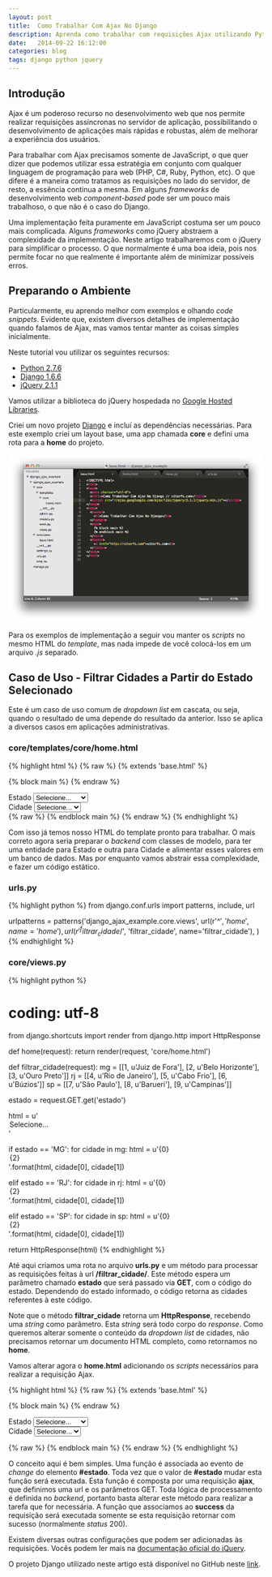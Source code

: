 ```yaml
---
layout: post
title:  Como Trabalhar Com Ajax No Django
description: Aprenda como trabalhar com requisições Ajax utilizando Python, Django e jQuery.
date:   2014-09-22 16:12:00
categories: blog
tags: django python jquery
---
```


## Introdução

Ajax é um poderoso recurso no desenvolvimento web que nos permite realizar requisições assíncronas no servidor de aplicação, possibilitando o desenvolvimento de aplicações mais rápidas e robustas, além de melhorar a experiência dos usuários.

Para trabalhar com Ajax precisamos somente de JavaScript, o que quer dizer que podemos utilizar essa estratégia em conjunto com qualquer linguagem de programação para web (PHP, C#, Ruby, Python, etc). O que difere é a maneira como tratamos as requisições no lado do servidor, de resto, a essência continua a mesma. Em alguns _frameworks_ de desenvolvimento web _component-based_ pode ser um pouco mais trabalhoso, o que não é o caso do Django.

Uma implementação feita puramente em JavaScript costuma ser um pouco mais complicada. Alguns _frameworks_ como jQuery abstraem a complexidade da implementação. Neste artigo trabalharemos com o jQuery para simplificar o processo. O que normalmente é uma boa ideia, pois nos permite focar no que realmente é importante além de minimizar possíveis erros.

## Preparando o Ambiente

Particularmente, eu aprendo melhor com exemplos e olhando _code snippets_. Evidente que, existem diversos detalhes de implementação quando falamos de Ajax, mas vamos tentar manter as coisas simples inicialmente.

Neste tutorial vou utilizar os seguintes recursos:

* [Python 2.7.6][python]
* [Django 1.6.6][django]
* [jQuery 2.1.1][jquery]

Vamos utilizar a biblioteca do jQuery hospedada no [Google Hosted Libraries][google-hosted-libraries]. 

Criei um novo projeto [Django][django] e incluí as dependências necessárias. Para este exemplo criei um layout base, uma app chamada **core** e defini uma rota para a **home** do projeto.

![Estrutura Básica do Projeto](/assets/images/2014-09-22-como-trabalhar-com-ajax-no-django/01.png "Estrutura Básico do Projeto")

Para os exemplos de implementação a seguir vou manter os _scripts_ no mesmo HTML do _template_, mas nada impede de você colocá-los em um arquivo _.js_ separado.

## Caso de Uso - Filtrar Cidades a Partir do Estado Selecionado

Este é um caso de uso comum de _dropdown list_ em cascata, ou seja, quando o resultado de uma depende do resultado da anterior. Isso se aplica a diversos casos em aplicações administrativas.

### core/templates/core/home.html

{% highlight html %}
{% raw %}
{% extends 'base.html' %}

{% block main %}
{% endraw %}
  <form>
    <div>
      <label for="estado">Estado</label>
      <select name="estado" id="estado">
        <option value="">Selecione...</option>
        <option value="MG">Minas Gerais</option>
        <option value="RJ">Rio de Janeiro</option>
        <option value="SP">São Paulo</option>
      </select>
    </div>
    <div>
      <label for="cidade">Cidade</label>
      <select name="cidade" id="cidade">
        <option value="">Selecione...</option>
      </select>
    </div>
  </form>
{% raw %}
{% endblock main %}
{% endraw %}
{% endhighlight %}

Com isso já temos nosso HTML do template pronto para trabalhar. O mais correto agora seria preparar o _backend_ com classes de modelo, para ter uma entidade para Estado e outra para Cidade e alimentar esses valores em um banco de dados. Mas por enquanto vamos abstrair essa complexidade, e fazer um código estático.

### urls.py

{% highlight python %}
from django.conf.urls import patterns, include, url

urlpatterns = patterns('django_ajax_example.core.views',
    url(r'^$', 'home', name='home'),
    url(r'^filtrar_cidade/$', 'filtrar_cidade', name='filtrar_cidade'),
)
{% endhighlight %}

### core/views.py

{% highlight python %}
# coding: utf-8

from django.shortcuts import render
from django.http import HttpResponse

def home(request):
    return render(request, 'core/home.html')

def filtrar_cidade(request):
  mg = [[1, u'Juiz de Fora'], [2, u'Belo Horizonte'], [3, u'Ouro Preto']]
  rj = [[4, u'Rio de Janeiro'], [5, u'Cabo Frio'], [6, u'Búzios']]
  sp = [[7, u'São Paulo'], [8, u'Barueri'], [9, u'Campinas']]
  
  estado = request.GET.get('estado')

  html = u'<option value="">Selecione...</option>'

  if estado == 'MG':
    for cidade in mg:
      html = u'{0}<option value="{1}">{2}</option>'.format(html, cidade[0], cidade[1])

  elif estado == 'RJ':
    for cidade in rj:
      html = u'{0}<option value="{1}">{2}</option>'.format(html, cidade[0], cidade[1])

  elif estado == 'SP':
    for cidade in sp:
      html = u'{0}<option value="{1}">{2}</option>'.format(html, cidade[0], cidade[1])

  return HttpResponse(html)
{% endhighlight %}

Até aqui criamos uma rota no arquivo **urls.py** e um método para processar as requisições feitas à url **/filtrar_cidade/**. Este método espera um parâmetro chamado **estado** que será passado via **GET**, com o código do estado. Dependendo do estado informado, o código retorna as cidades referentes à este código.

Note que o método **filtrar_cidade** retorna um **HttpResponse**, recebendo uma _string_ como parâmetro. Esta _string_ será todo corpo do _response_. Como queremos alterar somente o conteúdo da _dropdown list_ de cidades, não precisamos retornar um documento HTML completo, como retornamos no **home**.

Vamos alterar agora o **home.html** adicionando os _scripts_ necessários para realizar a requisição Ajax.

{% highlight html %}
{% raw %}
{% extends 'base.html' %}

{% block main %}
{% endraw %}
  <form>
    <div>
      <label for="estado">Estado</label>
      <select name="estado" id="estado">
        <option value="">Selecione...</option>
        <option value="MG">Minas Gerais</option>
        <option value="RJ">Rio de Janeiro</option>
        <option value="SP">São Paulo</option>
      </select>
    </div>
    <div>
      <label for="cidade">Cidade</label>
      <select name="cidade" id="cidade">
        <option value="">Selecione...</option>
      </select>
    </div>
  </form>

  <script>
    $(function () {                     // Aguarda a página carregar
      $("#estado").change(function () { // Associa uma função ao evento de change
        var estado = $(this).val();     // Armazena o estado selecionado
        $.ajax({                        // Inicia a definição da requisição
          url: '/filtrar_cidade/',      // Define a url da requisição
          data: {                       // Definição dos dados que serão enviados
            'estado': estado            // Adiciona dados a serem enviados
          },                            
          success: function (data) {    // Método de sucesso da requisição
            $("#cidade").html(data);    // Alimenta a dropdown list #cidades
          }
        });
      });
    });
  </script>
{% raw %}
{% endblock main %}
{% endraw %}
{% endhighlight %}

O conceito aqui é bem simples. Uma função é associada ao evento de _change_ do elemento **#estado**. Toda vez que o valor de **#estado** mudar esta função será executada. Esta função é composta por uma requisição **ajax**, que definimos uma url e os parâmetros GET. Toda lógica de processamento é definida no _backend_, portanto basta alterar este método para realizar a tarefa que for necessária. A função que associamos ao **success** da requisição será executada somente se esta requisição retornar com sucesso (normalmente _status_ 200).

Existem diversas outras configurações que podem ser adicionadas às requisições. Vocês podem ler mais na [documentação oficial do jQuery][jquery-ajax].

O projeto Django utilizado neste artigo está disponível no GitHub neste [link][post-code-snippet].

[python]: http://python.org "Python"
[django]: http://djangoproject.com "Django"
[jquery]: http://jquery.com "jQuery"
[google-hosted-libraries]: https://developers.google.com/speed/libraries/devguide#jquery "Google Hosted Libraries"
[jquery-ajax]: http://api.jquery.com/jQuery.ajax/ "jQuery.ajax"
[post-code-snippet]: https://github.com/vitorfs/blog-code-snippets/tree/master/2014-09-22-como-trabalhar-com-ajax-no-django "Code Snippet"